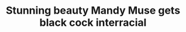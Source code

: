 ---
layout: post
title: Stunning beauty Mandy Muse gets black cock interracial
duration: '05:09'
view: 229
rate: 2
video: 'http://fantasti.cc/embed/423931/'
category: 
 - black
 - gorgeous
 - rough
 - stunning
tags: 
 - big-black-cock
priority: 0.9
changefreq: daily
---